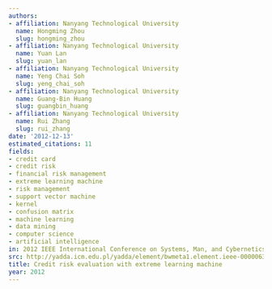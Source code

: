```yaml
---
authors:
- affiliation: Nanyang Technological University
  name: Hongming Zhou
  slug: hongming_zhou
- affiliation: Nanyang Technological University
  name: Yuan Lan
  slug: yuan_lan
- affiliation: Nanyang Technological University
  name: Yeng Chai Soh
  slug: yeng_chai_soh
- affiliation: Nanyang Technological University
  name: Guang-Bin Huang
  slug: guangbin_huang
- affiliation: Nanyang Technological University
  name: Rui Zhang
  slug: rui_zhang
date: '2012-12-13'
estimated_citations: 11
fields:
- credit card
- credit risk
- financial risk management
- extreme learning machine
- risk management
- support vector machine
- kernel
- confusion matrix
- machine learning
- data mining
- computer science
- artificial intelligence
in: 2012 IEEE International Conference on Systems, Man, and Cybernetics (SMC)
src: http://yadda.icm.edu.pl/yadda/element/bwmeta1.element.ieee-000006377871
title: Credit risk evaluation with extreme learning machine
year: 2012
---
```

